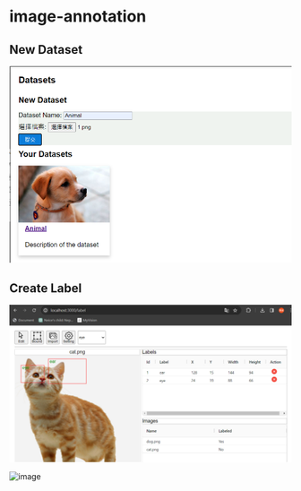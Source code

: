 # image-annotation

## New Dataset
![alt text](screenshot/new-dataset.png)

## Create Label
![alt text](screenshot/label.png)

![image](https://github.com/QiuBingCheng/image-annotation/assets/42717512/a42d1fba-eba9-4224-9cf9-0c2332c17dba)

